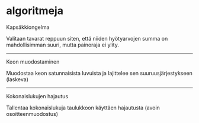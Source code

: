 # algoritmeja

Kapsäkkiongelma

Valitaan tavarat reppuun siten, että niiden hyötyarvojen summa on mahdollisimman suuri, mutta painoraja ei ylity.

------

Keon muodostaminen

Muodostaa keon satunnaisista luvuista ja lajittelee sen suuruusjärjestykseen (laskeva)

------

Kokonaislukujen hajautus

Tallentaa kokonaislukuja taulukkoon käyttäen hajautusta (avoin osoitteenmuodostus)
